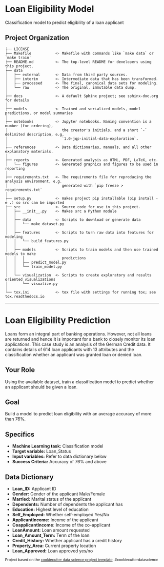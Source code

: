 Loan Eligibility Model
==============================

Classification model to predict eligibility of a loan applicant

Project Organization
------------

    ├── LICENSE
    ├── Makefile           <- Makefile with commands like `make data` or `make train`
    ├── README.md          <- The top-level README for developers using this project.
    ├── data
    │   ├── external       <- Data from third party sources.
    │   ├── interim        <- Intermediate data that has been transformed.
    │   ├── processed      <- The final, canonical data sets for modeling.
    │   └── raw            <- The original, immutable data dump.
    │
    ├── docs               <- A default Sphinx project; see sphinx-doc.org for details
    │
    ├── models             <- Trained and serialized models, model predictions, or model summaries
    │
    ├── notebooks          <- Jupyter notebooks. Naming convention is a number (for ordering),
    │                         the creator's initials, and a short `-` delimited description, e.g.
    │                         `1.0-jqp-initial-data-exploration`.
    │
    ├── references         <- Data dictionaries, manuals, and all other explanatory materials.
    │
    ├── reports            <- Generated analysis as HTML, PDF, LaTeX, etc.
    │   └── figures        <- Generated graphics and figures to be used in reporting
    │
    ├── requirements.txt   <- The requirements file for reproducing the analysis environment, e.g.
    │                         generated with `pip freeze > requirements.txt`
    │
    ├── setup.py           <- makes project pip installable (pip install -e .) so src can be imported
    ├── src                <- Source code for use in this project.
    │   ├── __init__.py    <- Makes src a Python module
    │   │
    │   ├── data           <- Scripts to download or generate data
    │   │   └── make_dataset.py
    │   │
    │   ├── features       <- Scripts to turn raw data into features for modeling
    │   │   └── build_features.py
    │   │
    │   ├── models         <- Scripts to train models and then use trained models to make
    │   │   │                 predictions
    │   │   ├── predict_model.py
    │   │   └── train_model.py
    │   │
    │   └── visualization  <- Scripts to create exploratory and results oriented visualizations
    │       └── visualize.py
    │
    └── tox.ini            <- tox file with settings for running tox; see tox.readthedocs.io


--------
<h1>Loan Eligibility Prediction</h1>
    <p>
        Loans form an integral part of banking operations. However, not all loans are returned and hence it is important for a bank to closely monitor its loan applications. This case study is an analysis of the German Credit data. It contains details of 614 loan applicants with 13 attributes and the classification whether an applicant was granted loan or denied loan.
    </p>

<h2>Your Role</h2>
    <p>
        Using the available dataset, train a classification model to predict whether an applicant should be given a loan.
    </p>

<h2>Goal</h2>
    <p>
        Build a model to predict loan eligibility with an average accuracy of more than 76%.
    </p>

<h2>Specifics</h2>
    <ul>
        <li><strong>Machine Learning task:</strong> Classification model</li>
        <li><strong>Target variable:</strong> Loan_Status</li>
        <li><strong>Input variables:</strong> Refer to data dictionary below</li>
        <li><strong>Success Criteria:</strong> Accuracy of 76% and above</li>
    </ul>

<h2>Data Dictionary</h2>
    <ul>
        <li><strong>Loan_ID:</strong> Applicant ID</li>
        <li><strong>Gender:</strong> Gender of the applicant Male/Female</li>
        <li><strong>Married:</strong> Marital status of the applicant</li>
        <li><strong>Dependents:</strong> Number of dependents the applicant has</li>
        <li><strong>Education:</strong> Highest level of education</li>
        <li><strong>Self_Employed:</strong> Whether self-employed Yes/No</li>
        <li><strong>ApplicantIncome:</strong> Income of the applicant</li>
        <li><strong>CoapplicantIncome:</strong> Income of the co-applicant</li>
        <li><strong>LoanAmount:</strong> Loan amount requested</li>
        <li><strong>Loan_Amount_Term:</strong> Term of the loan</li>
        <li><strong>Credit_History:</strong> Whether applicant has a credit history</li>
        <li><strong>Property_Area:</strong> Current property location</li>
        <li><strong>Loan_Approved:</strong> Loan approved yes/no</li>
    </ul>

<p><small>Project based on the <a target="_blank" href="https://drivendata.github.io/cookiecutter-data-science/">cookiecutter data science project template</a>. #cookiecutterdatascience</small></p>
